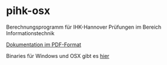 # pihk-osx
Berechnungsprogramm für IHK-Hannover Prüfungen im Bereich Informationstechnik

[Dokumentation im PDF-Format](documentation/pihk2.pdf)

Binaries für Windows und OSX gibt es [hier](https://github.com/effzett/pihk/releases)
